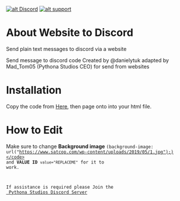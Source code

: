 <a href='http://g9.yt/psdcrd' target='_blank'>![alt Discord](https://img.shields.io/discord/478976790728278053?color=7289da&logo=discord&logoColor=white)</a> <a href='https://g9.yt/pspay' target='_blank'>![alt support](https://img.shields.io/badge/donate-blue)</a>

# About Website to Discord
Send plain text messages to discord via a website

Send message to discord code Created by @danielytuk adapted by Mad_Tom05 (Pythona Studios CEO) for send from websites

# Installation
Copy the code from <a href="https://raw.githubusercontent.com/PythonaStudios/website-to-discord/main/main.html">Here</a>, then page onto into your html file.

# How to Edit

Make sure to change **Background image** <code>(background-image: url("https://www.satcop.com/wp-content/uploads/2019/05/1.jpg");)</code>
and **VALUE ID** <code>value="REPLACEME"</code> for it to work. 

If assistance is required please Join the <a href="https://g9.yt/psdcrd"> Pythona Studios Discord Server</a>
